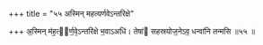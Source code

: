 +++
title = "५५ अस्मिन् महत्यर्णवेऽन्तरिक्षे"

+++
अ॒स्मिन् म॑ह॒त्य᳖र्ण॒वे᳕ऽन्तरि॑क्षे भ॒वाऽअधि॑। तेषा॑ सहस्रयोज॒नेऽव॒ धन्वा॑नि तन्मसि ॥५५ ॥